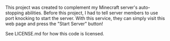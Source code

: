 This project was created to complement my Minecraft server's auto-stopping abilities. Before this project, I had to tell server members to use port knocking to start the server. With this service, they can simply visit this web page and press the "Start Server" button!

See LICENSE.md for how this code is licensed.
